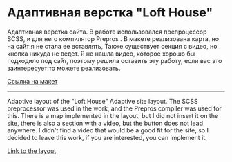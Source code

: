 # Адаптивная верстка "Loft House"  

Адаптивная верстка сайта. В работе использовался препроцессор SCSS, и для него компилятор Prepros .  В макете реализована карта, но на сайт я не стала ее вставлять, Также существует секция с видео, но кнопка никуда не ведет. Я не нашла видео, которое хорошо бы подходило под сайт, поэтому решила оставить эту работу, если вас это заинтересует то можете реализовать.

[Ссылка на макет](https://www.figma.com/file/H8vBIQcDVTnPKOPlZibyAh/Loft-House---%D0%9A%D0%B2%D0%B0%D1%80%D1%82%D0%B8%D1%80%D1%8B-(Copy)?type=design&node-id=0%3A1&t=Fz5Pc9d0r9pYbzVx-1 "макет")


<hr>

Adaptive layout of the "Loft House"
Adaptive site layout. The SCSS preprocessor was used in the work, and the Prepros compiler was used for this. There is a map implemented in the layout, but I did not insert it on the site, there is also a section with a video, but the button does not lead anywhere. I didn't find a video that would be a good fit for the site, so I decided to leave this work, if you are interested, you can implement it.

[Link to the layout](https://www.figma.com/file/H8vBIQcDVTnPKOPlZibyAh/Loft-House---%D0%9A%D0%B2%D0%B0%D1%80%D1%82%D0%B8%D1%80%D1%8B-(Copy)?type=design&node-id=0%3A1&t=Fz5Pc9d0r9pYbzVx-1 "layout")
